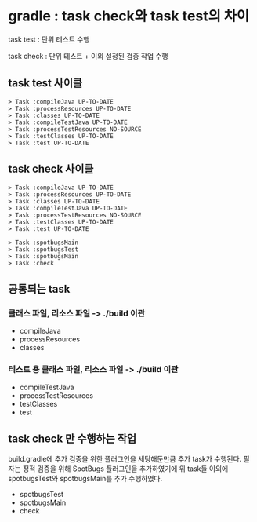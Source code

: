 # gradle : task check와 task test의 차이

task test : 단위 테스트 수행

task check : 단위 테스트 + 이외 설정된 검증 작업 수행

## task test 사이클

```
> Task :compileJava UP-TO-DATE
> Task :processResources UP-TO-DATE
> Task :classes UP-TO-DATE
> Task :compileTestJava UP-TO-DATE
> Task :processTestResources NO-SOURCE
> Task :testClasses UP-TO-DATE
> Task :test UP-TO-DATE
```

## task check 사이클

```
> Task :compileJava UP-TO-DATE
> Task :processResources UP-TO-DATE
> Task :classes UP-TO-DATE
> Task :compileTestJava UP-TO-DATE
> Task :processTestResources NO-SOURCE
> Task :testClasses UP-TO-DATE
> Task :test UP-TO-DATE

> Task :spotbugsMain
> Task :spotbugsTest
> Task :spotbugsMain
> Task :check
```

## 공통되는 task

###  클래스 파일, 리소스 파일 -> ./build 이관

- compileJava
- processResources
- classes

### 테스트 용 클래스 파일, 리소스 파일 -> ./build 이관

- compileTestJava
- processTestResources
- testClasses
- test

## task check 만 수행하는 작업

build.gradle에 추가 검증을 위한 플러그인을 세팅해둔만큼 추가 task가 수행된다. 필자는 정적 검증을 위해 SpotBugs 플러그인을 추가하였기에 위 task들 이외에 spotbugsTest와 spotbugsMain를 추가 수행하였다.

- spotbugsTest
- spotbugsMain
- check

